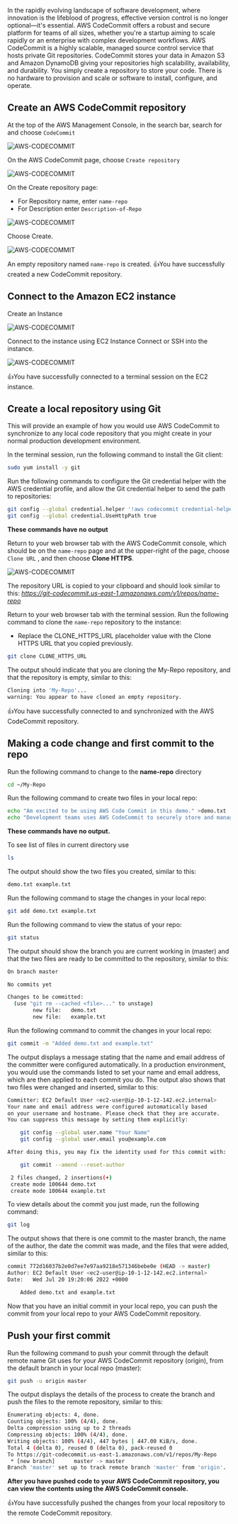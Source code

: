 In the rapidly evolving landscape of software development, where innovation is the lifeblood of progress, effective version control is no longer optional—it's essential. AWS CodeCommit offers a robust and secure platform for teams of all sizes, whether you're a startup aiming to scale rapidly or an enterprise with complex development workflows. AWS CodeCommit is a highly scalable, managed source control service that hosts private Git repositories. CodeCommit stores your data in Amazon S3 and Amazon DynamoDB giving your repositories high scalability, availability, and durability. You simply create a repository to store your code. There is no hardware to provision and scale or software to install, configure, and operate.

## Create an AWS CodeCommit repository

At the top of the AWS Management Console, in the search bar, search for and choose `CodeCommit`

![AWS-CODECOMMIT](/assets/images/favicon/codecommit.png)

On the AWS CodeCommit page, choose `Create repository`

![AWS-CODECOMMIT](/assets/images/favicon/createrepo.png)

On the Create repository page:
- For Repository name, enter `name-repo`
- For Description enter `Description-of-Repo`

![AWS-CODECOMMIT](/assets/images/favicon/ReponameandDescription.PNG)

Choose Create.

![AWS-CODECOMMIT](/assets/images/favicon/create.png)

An empty repository named `name-repo` is created. 👍You have successfully created a new CodeCommit repository.

## Connect to the Amazon EC2 instance

Create an Instance

![AWS-CODECOMMIT](/assets/images/favicon/CreateInstance.PNG)

Connect to the instance using EC2 Instance Connect or SSH into the instance.

![AWS-CODECOMMIT](/assets/images/favicon/connecttoInstance.png)

👍You have successfully connected to a terminal session on the EC2 instance.


## Create a local repository using Git

This will provide an example of how you would use AWS CodeCommit to synchronize to any local code repository that you might create in your normal production development environment.

In the terminal session, run the following command to install the Git client:

```bash
sudo yum install -y git
```

Run the following commands to configure the Git credential helper with the AWS credential profile, and allow the Git credential helper to send the path to repositories:
```bash
git config --global credential.helper '!aws codecommit credential-helper $@'
git config --global credential.UseHttpPath true
```
**These commands have no output**

Return to your web browser tab with the AWS CodeCommit console, which should be on the `name-repo` page and at the upper-right of the page, choose `Clone URL` , and then choose **Clone HTTPS**.

![AWS-CODECOMMIT](/assets/images/favicon/CloneURL.png)

The repository URL is copied to your clipboard and should look similar to this: _https://git-codecommit.us-east-1.amazonaws.com/v1/repos/name-repo_


Return to your web browser tab with the terminal session. Run the following command to clone the `name-repo` repository to the instance:
- Replace the CLONE_HTTPS_URL placeholder value with the Clone HTTPS URL that you copied previously.
```bash
git clone CLONE_HTTPS_URL
```

The output should indicate that you are cloning the My-Repo repository, and that the repository is empty, similar to this:
```bash
Cloning into 'My-Repo'...
warning: You appear to have cloned an empty repository.
```

👍You have successfully connected to and synchronized with the AWS CodeCommit repository.

## Making a code change and first commit to the repo

 Run the following command to change to the **name-repo** directory
 ```bash
cd ~/My-Repo
```

Run the following command to create two files in your local repo:

```bash
echo "Am excited to be using AWS Code Commit in this demo." >demo.txt
echo "Development teams uses AWS CodeCommit to securely store and manage code repositories in the cloud. " >example.txt
```
**These commands have no output.**

To see list of files in current directory use
```bash
ls
```
The output should show the two files you created, similar to this:
```bash
demo.txt example.txt
```

Run the following command to stage the changes in your local repo:

```bash
git add demo.txt example.txt
```

Run the following command to view the status of your repo:
```bash
git status
```
The output should show the branch you are current working in (master) and that the two files are ready to be committed to the repository, similar to this:
```bash
On branch master

No commits yet

Changes to be committed:
  (use "git rm --cached <file>..." to unstage)
        new file:   demo.txt
        new file:   example.txt
```

Run the following command to commit the changes in your local repo:
```bash
git commit -m "Added demo.txt and example.txt"
```

The output displays a message stating that the name and email address of the committer were configured automatically. In a production environment, you would use the commands listed to set your name and email address, which are then applied to each commit you do. The output also shows that two files were changed and inserted, similar to this:
```bash
Committer: EC2 Default User <ec2-user@ip-10-1-12-142.ec2.internal>
Your name and email address were configured automatically based
on your username and hostname. Please check that they are accurate.
You can suppress this message by setting them explicitly:

    git config --global user.name "Your Name"
    git config --global user.email you@example.com

After doing this, you may fix the identity used for this commit with:

    git commit --amend --reset-author

 2 files changed, 2 insertions(+)
 create mode 100644 demo.txt
 create mode 100644 example.txt
```

To view details about the commit you just made, run the following command:

```bash
git log
```
The output shows that there is one commit to the master branch, the name of the author, the date the commit was made, and the files that were added, similar to this:

```bash
commit 772d16037b2e0d7ee7e97aa9218e571346bebe0e (HEAD -> master)
Author: EC2 Default User <ec2-user@ip-10-1-12-142.ec2.internal>
Date:   Wed Jul 20 19:20:06 2022 +0000

    Added demo.txt and example.txt
```

Now that you have an initial commit in your local repo, you can push the commit from your local repo to your AWS CodeCommit repository.

## Push your first commit

Run the following command to push your commit through the default remote name Git uses for your AWS CodeCommit repository (origin), from the default branch in your local repo (master):
```bash
git push -u origin master
```

The output displays the details of the process to create the branch and push the files to the remote repository, similar to this:
```bash
Enumerating objects: 4, done.
Counting objects: 100% (4/4), done.
Delta compression using up to 2 threads
Compressing objects: 100% (4/4), done.
Writing objects: 100% (4/4), 447 bytes | 447.00 KiB/s, done.
Total 4 (delta 0), reused 0 (delta 0), pack-reused 0
To https://git-codecommit.us-east-1.amazonaws.com/v1/repos/My-Repo
 * [new branch]      master -> master
Branch 'master' set up to track remote branch 'master' from 'origin'.
```
**After you have pushed code to your AWS CodeCommit repository, you can view the contents using the AWS CodeCommit console.**

👍You have successfully pushed the changes from your local repository to the remote CodeCommit repository.





